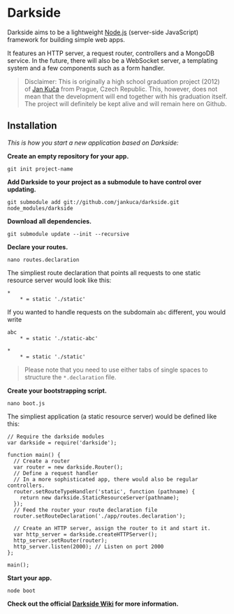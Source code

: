 # Darkside

Darkside aims to be a lightweight [Node.js](http://nodejs.org/) (server-side JavaScript) framework for building simple web apps.

It features an HTTP server, a request router, controllers and a MongoDB service. In the future, there will also be a WebSocket server, a templating system and a few components such as a form handler.

> Disclaimer: This is originally a high school graduation project (2012) of [Jan Kuča](http://jankuca.com) from Prague, Czech Republic. This, however, does not mean that the development will end together with his graduation itself. The project will definitely be kept alive and will remain here on Github.

## Installation

*This is how you start a new application based on Darkside:*

**Create an empty repository for your app.**

    git init project-name

**Add Darkside to your project as a submodule to have control over updating.**

    git submodule add git://github.com/jankuca/darkside.git node_modules/darkside

**Download all dependencies.**

    git submodule update --init --recursive

**Declare your routes.**

    nano routes.declaration

The simpliest route declaration that points all requests to one static resource server would look like this:

    *
    	* = static './static'

If you wanted to handle requests on the subdomain `abc` different, you would write

    abc
    	* = static './static-abc'
    
    *
    	* = static './static'

> Please note that you need to use either tabs of single spaces to structure the `*.declaration` file.

**Create your bootstrapping script.**

    nano boot.js

The simpliest application (a static resource server) would be defined like this:

    // Require the darkside modules
    var darkside = require('darkside');
    
    function main() {
      // Create a router
      var router = new darkside.Router();
      // Define a request handler
      // In a more sophisticated app, there would also be regular controllers.
      router.setRouteTypeHandler('static', function (pathname) {
        return new darkside.StaticResourceServer(pathname);
      });
      // Feed the router your route declaration file
      router.setRouteDeclaration('./app/routes.declaration');
    
      // Create an HTTP server, assign the router to it and start it.
      var http_server = darkside.createHTTPServer();
      http_server.setRouter(router);
      http_server.listen(2000); // Listen on port 2000
    };
    
    main();

**Start your app.**

    node boot

**Check out the official [Darkside Wiki](https://github.com/jankuca/darkside/wiki) for more information.**
